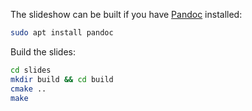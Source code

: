 The slideshow can be built if you have [Pandoc](https://pandoc.org/) installed:

```bash
sudo apt install pandoc
```

Build the slides:

```bash
cd slides
mkdir build && cd build
cmake ..
make
```
